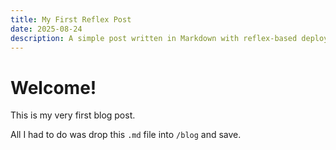 ```yaml
---
title: My First Reflex Post
date: 2025-08-24
description: A simple post written in Markdown with reflex-based deployment.
---
```


# Welcome!

This is my very first blog post.

All I had to do was drop this `.md` file into `/blog` and save.
